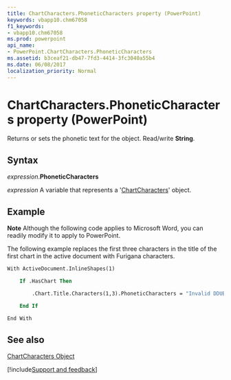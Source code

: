 ```yaml
---
title: ChartCharacters.PhoneticCharacters property (PowerPoint)
keywords: vbapp10.chm67058
f1_keywords:
- vbapp10.chm67058
ms.prod: powerpoint
api_name:
- PowerPoint.ChartCharacters.PhoneticCharacters
ms.assetid: b3ceaf21-db47-7fd3-4414-3fc3040a55b4
ms.date: 06/08/2017
localization_priority: Normal
---
```



# ChartCharacters.PhoneticCharacters property (PowerPoint)

Returns or sets the phonetic text for the object. Read/write  **String**.


## Syntax

_expression_.**PhoneticCharacters**

_expression_ A variable that represents a '[ChartCharacters](PowerPoint.ChartCharacters.md)' object.


## Example




 **Note**  Although the following code applies to Microsoft Word, you can readily modify it to apply to PowerPoint.

The following example replaces the first three characters in the title of the first chart in the active document with Furigana characters.




```vb
With ActiveDocument.InlineShapes(1)

    If .HasChart Then

        .Chart.Title.Characters(1,3).PhoneticCharacters = "Invalid DDUE based on source, error:image not allowed in code, image filename:543934d2-a0ba-508d-09a6-f71880d969e4Invalid DDUE based on source, error:image not allowed in code, image filename:a10b3c7d-b1d8-6602-439a-071c70a35d5bInvalid DDUE based on source, error:image not allowed in code, image filename:add897d6-e820-bf7c-b867-8727538c8534Invalid DDUE based on source, error:image not allowed in code, image filename:6fad4588-0ab9-3701-681a-34f2765b0aa0"

    End If

End With
```


## See also


[ChartCharacters Object](PowerPoint.ChartCharacters.md)

[!include[Support and feedback](~/includes/feedback-boilerplate.md)]